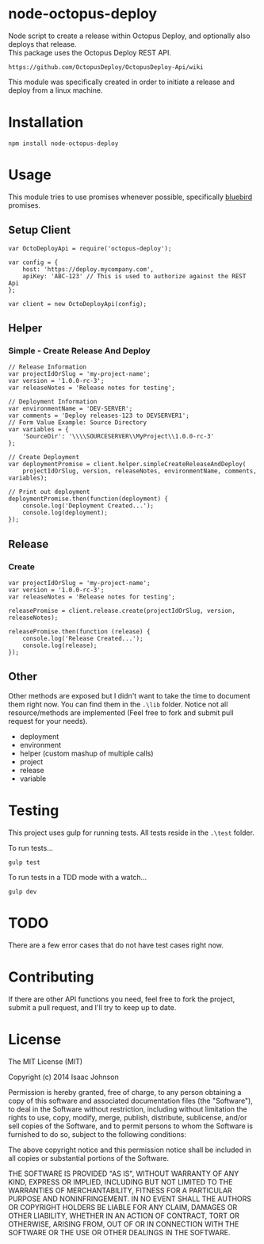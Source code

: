 # node-octopus-deploy
Node script to create a release within Octopus Deploy, and optionally also deploys that release.  
This package uses the Octopus Deploy REST API.

	https://github.com/OctopusDeploy/OctopusDeploy-Api/wiki

This module was specifically created in order to initiate a release and deploy from a linux machine.

# Installation

	npm install node-octopus-deploy
	
# Usage

This module tries to use promises whenever possible, specifically [bluebird](https://github.com/petkaantonov/bluebird) promises.

## Setup Client

	var OctoDeployApi = require('octopus-deploy');
	
	var config = {
		host: 'https://deploy.mycompany.com',
		apiKey: 'ABC-123' // This is used to authorize against the REST Api
	};
	
	var client = new OctoDeployApi(config);

## Helper
 
### Simple - Create Release And Deploy

	// Release Information
	var projectIdOrSlug = 'my-project-name';
	var version = '1.0.0-rc-3';
	var releaseNotes = 'Release notes for testing';
	
	// Deployment Information
	var environmentName = 'DEV-SERVER';
	var comments = 'Deploy releases-123 to DEVSERVER1';
	// Form Value Example: Source Directory
	var variables = {
		'SourceDir': '\\\\SOURCESERVER\\MyProject\\1.0.0-rc-3'
	};
	
	// Create Deployment
	var deploymentPromise = client.helper.simpleCreateReleaseAndDeploy(
		projectIdOrSlug, version, releaseNotes, environmentName, comments, variables);
		
	// Print out deployment
	deploymentPromise.then(function(deployment) {
		console.log('Deployment Created...');
		console.log(deployment);
	});

## Release

### Create

	var projectIdOrSlug = 'my-project-name';
	var version = '1.0.0-rc-3';
	var releaseNotes = 'Release notes for testing';
	
	releasePromise = client.release.create(projectIdOrSlug, version, releaseNotes);
	
	releasePromise.then(function (release) {
		console.log('Release Created...');
		console.log(release);
	});
	
## Other

Other methods are exposed but I didn't want to take the time to document them right now.
You can find them in the `.\lib` folder. 
Notice not all resource/methods are implemented 
(Feel free to fork and submit pull request for your needs).

- deployment
- environment
- helper (custom mashup of multiple calls)
- project
- release
- variable

# Testing

This project uses gulp for running tests.  All tests reside in the `.\test` folder.

To run tests...

	gulp test
	
To run tests in a TDD mode with a watch...

	gulp dev
	
# TODO

There are a few error cases that do not have test cases right now.

# Contributing

If there are other API functions you need, feel free to fork the project,
submit a pull request, and I'll try to keep up to date.

# License

The MIT License (MIT)

Copyright (c) 2014 Isaac Johnson

Permission is hereby granted, free of charge, to any person obtaining a copy
of this software and associated documentation files (the "Software"), to deal
in the Software without restriction, including without limitation the rights
to use, copy, modify, merge, publish, distribute, sublicense, and/or sell
copies of the Software, and to permit persons to whom the Software is
furnished to do so, subject to the following conditions:

The above copyright notice and this permission notice shall be included in
all copies or substantial portions of the Software.

THE SOFTWARE IS PROVIDED "AS IS", WITHOUT WARRANTY OF ANY KIND, EXPRESS OR
IMPLIED, INCLUDING BUT NOT LIMITED TO THE WARRANTIES OF MERCHANTABILITY,
FITNESS FOR A PARTICULAR PURPOSE AND NONINFRINGEMENT.  IN NO EVENT SHALL THE
AUTHORS OR COPYRIGHT HOLDERS BE LIABLE FOR ANY CLAIM, DAMAGES OR OTHER
LIABILITY, WHETHER IN AN ACTION OF CONTRACT, TORT OR OTHERWISE, ARISING FROM,
OUT OF OR IN CONNECTION WITH THE SOFTWARE OR THE USE OR OTHER DEALINGS IN
THE SOFTWARE.